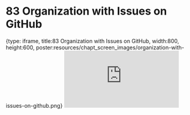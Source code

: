 # 83 Organization with Issues on GitHub
 
{type: iframe, title:83 Organization with Issues on GitHub, width:800, height:600, poster:resources/chapt_screen_images/organization-with-issues-on-github.png}
![](https://datatrail-jhu.github.io/DataTrail_ReOrg/no_toc/organization-with-issues-on-github.html)
 

 

